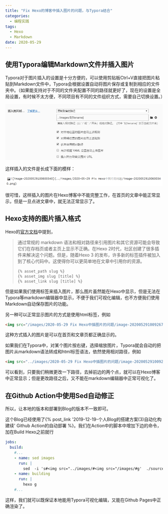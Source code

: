 ```yaml
---
title: "Fix Hexo的博客中插入图片的问题，与Typora结合"
categories:
  - 编程实践
tags:
  - Hexo
  - Markdown
date: 2020-05-29
---
```




## 使用Typora编辑Markdown文件并插入图片

Typora对于图片插入的设置是十分方便的，可以使用剪贴板Ctrl+V直接把图片粘贴到Markdown文件中，Typora会根据设置自动将图片保存或复制到相应的文件夹中。（如果能支持对于不同的文件夹配置不同的路径就更好了，现在的设置是全局设置，有时候不太方便，不同项目有不同的文件组织方式，需要自己切换设置。）

<img src="../images/2020-05-29 Fix Hexo中插图片的问题/image-20200529100600340.png" alt="image-20200529100600340" style="zoom:100%;" />

这样插入的文件是长成下面的模样：

<img src="../images/2020-05-29 Fix Hexo中插图片的问题/image-20200529100926703.png" alt="image-20200529100926703" style="zoom:100%;" />

很可惜，这样插入的图片在Hexo博客中不能完整工作，在首页的文章中能正常显示，但是一旦点进文章中，就无法正常显示了。



## Hexo支持的图片插入格式

Hexo的[官方文档](https://hexo.io/zh-cn/docs/asset-folders.html)中提到，

> 通过常规的 markdown 语法和相对路径来引用图片和其它资源可能会导致它们在存档页或者主页上显示不正确。在Hexo 2时代，社区创建了很多插件来解决这个问题。但是，随着Hexo 3 的发布，许多新的标签插件被加入到了核心代码中。这使得你可以更简单地在文章中引用你的资源。
>
> ```
> {% asset_path slug %}
> {% asset_img slug [title] %}
> {% asset_link slug [title] %}
> ```

但是如果我们使用标签来插入图片，那么图片虽然能在Hexo中显示，但是无法在Typora等markdown编辑器中显示，不便于我们可视化编辑，也不方便我们使用Markdown自动保存图片的功能。

另一种可以正常显示图片的方式是使用html标签，例如

```html
<img src="/images/2020-05-29 Fix Hexo中插图片的问题/image-20200529100926703.png" alt="image-20200529100926703" style="zoom:100%;" />
```

这种方式插入的图片是可以在首页和文章页都正确显示的。



如果我们在Typora中，对某个图片按右键，选择缩放图片，Typora就会自动的把图片从markdown语法转成和html标签语法，依然使用相对路径，例如

```html
<img src="../images/2020-05-29 Fix Hexo中插图片的问题/image-20200529100926703.png" alt="image-20200529100926703" style="zoom:100%;" />
```

可以看到，只要我们稍微更改一下路径，去掉前边的两个点，就可以在Hexo博客中正常显示；但是更改路径之后，又不能在markdown编辑器中正常可视化了。



## 在Github Action中使用Sed自动修正

所以，让本地的版本和部署到Blog的版本不一致即可。

这个Blog已经使用了{% post_link '2019-12-19-个人Blog的搭建方案(3)自动化构建续' Github Action的自动部署 %}。我们在Action中的脚本中增加下边的命令，加在Build Hexo之前就行

```yaml
jobs:
  build:
    #...
    - name: sed images
      run: |
        sed  -i 's#<img src="../images/#<img src="/images/#g'  ./source/_posts/*.md
    - name: building
      run: |
        hexo g
    #...
```

这样，我们就可以既保证本地能用Typora可视化编辑，又能在Github Pages中正确渲染了。

